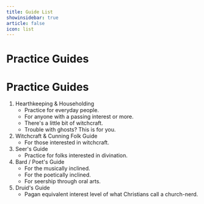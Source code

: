 ```yaml
---
title: Guide List
showinsidebar: true
article: false
icon: list
---
```

# Practice Guides
# Practice Guides
<!--
1. [Hearthkeeping & Householding](hearthkeeper)
    * Practice for everyday people.
    * For anyone with a passing interest or more.
    * There's a little bit of witchcraft.
    * Trouble with ghosts? This is for you.
1. [Witchcraft & Cunning Folk Guide](cunningcraft)
    * For those interested in witchcraft.
1. [Seer's Guide](hearth)
    * Practice for folks interested in divination.
1. [Bard / Poet's Guide](bard)
    * For the musically inclined.
    * For the poetically inclined.
    * For seership through oral arts.
1. [Druid's Guide](druid)
    * Pagan equivalent interest level of what Christians call a church-nerd.
-->
1. Hearthkeeping & Householding
    * Practice for everyday people.
    * For anyone with a passing interest or more.
    * There's a little bit of witchcraft.
    * Trouble with ghosts? This is for you.
1. Witchcraft & Cunning Folk Guide
    * For those interested in witchcraft.
1. Seer's Guide
    * Practice for folks interested in divination.
1. Bard / Poet's Guide
    * For the musically inclined.
    * For the poetically inclined.
    * For seership through oral arts.
1. Druid's Guide
    * Pagan equivalent interest level of what Christians call a church-nerd.
